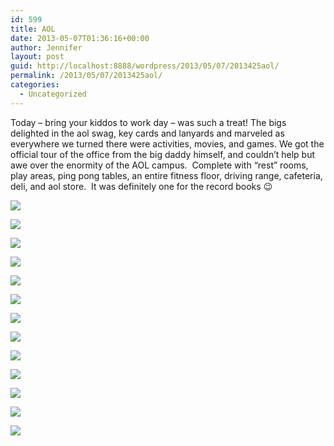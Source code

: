 ```yaml
---
id: 599
title: AOL
date: 2013-05-07T01:36:16+00:00
author: Jennifer
layout: post
guid: http://localhost:8888/wordpress/2013/05/07/2013425aol/
permalink: /2013/05/07/2013425aol/
categories:
  - Uncategorized
---
```

Today &#8211; bring your kiddos to work day &#8211; was such a treat! The bigs delighted in the aol swag, key cards and lanyards and marveled as everywhere we turned there were activities, movies, and games. We got the official tour of the office from the big daddy himself, and couldn&#8217;t help but awe over the enormity of the AOL campus. &nbsp;Complete with &#8220;rest&#8221; rooms, play areas, ping pong tables, an entire fitness floor, driving range, cafeteria, deli, and aol store. &nbsp;It was definitely one for the record books 😉&nbsp;

<div class="image-gallery-wrapper">
  <p>
    <img src="http://static1.squarespace.com/static/50db6bb3e4b015296cd43789/50dfa5b1e4b0dc6320e0b5ea/518805e3e4b0b44af630a0fc/1367887823020/2013-04-25+15.18.21.jpg.21.jpg?format=original" />
  </p>
  
  <p>
    <img src="http://static1.squarespace.com/static/50db6bb3e4b015296cd43789/50dfa5b1e4b0dc6320e0b5ea/51880935e4b0851a919feccf/1367888481267/2013-04-25+14.01.00.jpg.00.jpg?format=original" />
  </p>
  
  <p>
    <img src="http://static1.squarespace.com/static/50db6bb3e4b015296cd43789/50dfa5b1e4b0dc6320e0b5ea/51870135e4b0b930f1cf6d6e/1367870225619/2013-04-25+14.17.39.jpg.39.jpg?format=original" />
  </p>
  
  <p>
    <img src="http://static1.squarespace.com/static/50db6bb3e4b015296cd43789/50dfa5b1e4b0dc6320e0b5ea/5187014ae4b0c64b3102f569/1367802199741/2013-04-25+14.15.32.jpg.32.jpg?format=original" />
  </p>
  
  <p>
    <img src="http://static1.squarespace.com/static/50db6bb3e4b015296cd43789/50dfa5b1e4b0dc6320e0b5ea/51870161e4b0a85f6b8dc5cd/1367802222929/2013-04-25+14.13.44.jpg.44.jpg?format=original" />
  </p>
  
  <p>
    <img src="http://static1.squarespace.com/static/50db6bb3e4b015296cd43789/50dfa5b1e4b0dc6320e0b5ea/518806a8e4b0b44af630a416/1367869108015/2013-04-25+13.47.42.jpg.42.jpg?format=original" />
  </p>
  
  <p>
    <img src="http://static1.squarespace.com/static/50db6bb3e4b015296cd43789/50dfa5b1e4b0dc6320e0b5ea/518806d1e4b032df75a30a09/1367869149098/2013-04-25+13.43.57.jpg.57.jpg?format=original" />
  </p>
  
  <p>
    <img src="http://static1.squarespace.com/static/50db6bb3e4b015296cd43789/50dfa5b1e4b0dc6320e0b5ea/5188071be4b0124db670cb20/1430547677148/2013-04-25+13.38.24.jpg.24.jpg?format=original" />
  </p>
  
  <p>
    <img src="http://static1.squarespace.com/static/50db6bb3e4b015296cd43789/50dfa5b1e4b0dc6320e0b5ea/5188064ce4b032df75a306cb/1367888953808/2013-04-25+14.00.54.jpg.54.jpg?format=original" />
  </p>
  
  <p>
    <img src="http://static1.squarespace.com/static/50db6bb3e4b015296cd43789/50dfa5b1e4b0dc6320e0b5ea/5188073de4b0b44af630a9b7/1367869256528/2013-04-25+13.20.13.jpg.13.jpg?format=original" />
  </p>
  
  <p>
    <img src="http://static1.squarespace.com/static/50db6bb3e4b015296cd43789/50dfa5b1e4b0dc6320e0b5ea/51880798e4b0b44af630afcf/1367869935919/2013-04-25+09.47.26.jpg.26.jpg?format=original" />
  </p>
  
  <p>
    <img src="http://static1.squarespace.com/static/50db6bb3e4b015296cd43789/50dfa5b1e4b0dc6320e0b5ea/518804ece4b0046126df6a65/1367868658765/2013-04-25+17.22.16.jpg.16.jpg?format=original" />
  </p>
  
  <p>
    <img src="http://static1.squarespace.com/static/50db6bb3e4b015296cd43789/50dfa5b1e4b0dc6320e0b5ea/51880527e4b0046126df6bf1/1367870357897/2013-04-25+17.21.06.jpg.06.jpg?format=original" />
  </p>
</div>